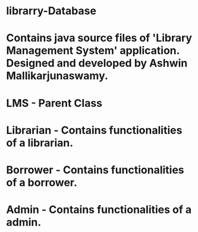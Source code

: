 # librarry-Database

# Contains java source files of 'Library Management System' application. Designed and developed by Ashwin Mallikarjunaswamy.

# LMS - Parent Class

# Librarian - Contains functionalities of a librarian.

# Borrower - Contains functionalities of a borrower.

# Admin - Contains functionalities of a admin.
